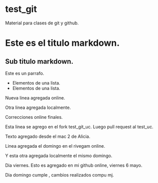 # test_git
Material para clases de git y github.

# Este es el titulo markdown.

## Sub titulo markdown.

Este es un parrafo. 

* Elementos de una lista.
* Elementos de una lista.

Nueva linea agregada online. 

Otra linea agregada localmente.

Correcciones online finales. 

Esta linea se agrego en el fork test_git_uc. 
Luego pull request al test_uc. 

Texto agregado desde el mac 2 de Alicia.

Linea agregada el domingo en el rivegam online.

Y esta otra agregada localmente el mismo domingo. 

Dia viernes. Esto es agregado en mi github online, viernes 6 mayo.

Dia domingo cumple , cambios realizados compu mj.
